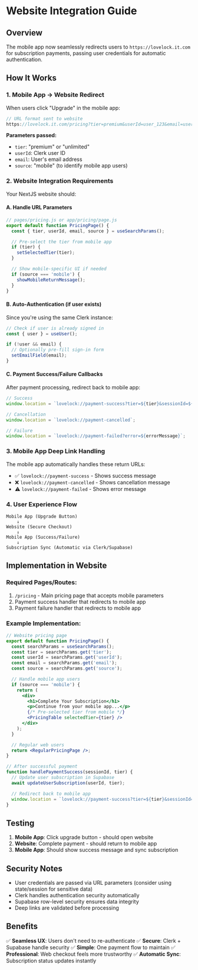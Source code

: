 # Website Integration Guide

## Overview
The mobile app now seamlessly redirects users to `https://lovelock.it.com` for subscription payments, passing user credentials for automatic authentication.

## How It Works

### 1. Mobile App → Website Redirect
When users click "Upgrade" in the mobile app:

```typescript
// URL format sent to website
https://lovelock.it.com/pricing?tier=premium&userId=user_123&email=user@example.com&source=mobile
```

**Parameters passed:**
- `tier`: "premium" or "unlimited"
- `userId`: Clerk user ID
- `email`: User's email address
- `source`: "mobile" (to identify mobile app users)

### 2. Website Integration Requirements

Your NextJS website should:

#### A. Handle URL Parameters
```javascript
// pages/pricing.js or app/pricing/page.js
export default function PricingPage() {
  const { tier, userId, email, source } = useSearchParams();

  // Pre-select the tier from mobile app
  if (tier) {
    setSelectedTier(tier);
  }

  // Show mobile-specific UI if needed
  if (source === 'mobile') {
    showMobileReturnMessage();
  }
}
```

#### B. Auto-Authentication (if user exists)
Since you're using the same Clerk instance:
```javascript
// Check if user is already signed in
const { user } = useUser();

if (!user && email) {
  // Optionally pre-fill sign-in form
  setEmailField(email);
}
```

#### C. Payment Success/Failure Callbacks
After payment processing, redirect back to mobile app:

```javascript
// Success
window.location = `lovelock://payment-success?tier=${tier}&sessionId=${sessionId}`;

// Cancellation
window.location = `lovelock://payment-cancelled`;

// Failure
window.location = `lovelock://payment-failed?error=${errorMessage}`;
```

### 3. Mobile App Deep Link Handling

The mobile app automatically handles these return URLs:

- ✅ `lovelock://payment-success` - Shows success message
- ❌ `lovelock://payment-cancelled` - Shows cancellation message
- ⚠️ `lovelock://payment-failed` - Shows error message

### 4. User Experience Flow

```
Mobile App (Upgrade Button)
    ↓
Website (Secure Checkout)
    ↓
Mobile App (Success/Failure)
    ↓
Subscription Sync (Automatic via Clerk/Supabase)
```

## Implementation in Website

### Required Pages/Routes:
1. `/pricing` - Main pricing page that accepts mobile parameters
2. Payment success handler that redirects to mobile app
3. Payment failure handler that redirects to mobile app

### Example Implementation:

```jsx
// Website pricing page
export default function PricingPage() {
  const searchParams = useSearchParams();
  const tier = searchParams.get('tier');
  const userId = searchParams.get('userId');
  const email = searchParams.get('email');
  const source = searchParams.get('source');

  // Handle mobile app users
  if (source === 'mobile') {
    return (
      <div>
        <h1>Complete Your Subscription</h1>
        <p>Continue from your mobile app...</p>
        {/* Pre-selected tier from mobile */}
        <PricingTable selectedTier={tier} />
      </div>
    );
  }

  // Regular web users
  return <RegularPricingPage />;
}

// After successful payment
function handlePaymentSuccess(sessionId, tier) {
  // Update user subscription in Supabase
  await updateUserSubscription(userId, tier);

  // Redirect back to mobile app
  window.location = `lovelock://payment-success?tier=${tier}&sessionId=${sessionId}`;
}
```

## Testing

1. **Mobile App**: Click upgrade button - should open website
2. **Website**: Complete payment - should return to mobile app
3. **Mobile App**: Should show success message and sync subscription

## Security Notes

- User credentials are passed via URL parameters (consider using state/session for sensitive data)
- Clerk handles authentication security automatically
- Supabase row-level security ensures data integrity
- Deep links are validated before processing

## Benefits

✅ **Seamless UX**: Users don't need to re-authenticate
✅ **Secure**: Clerk + Supabase handle security
✅ **Simple**: One payment flow to maintain
✅ **Professional**: Web checkout feels more trustworthy
✅ **Automatic Sync**: Subscription status updates instantly